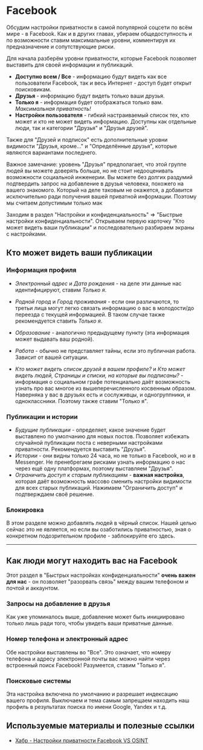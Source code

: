 # Facebook

Обсудим настройки приватности в самой популярной соцсети по всём мире - в Facebook. Как и в других главах, убираем общедоступность и по возможности ставим максимальные уровни, комментируя их предназначение и сопутствующие риски.

Для начала разберём уровни приватности, которые Facebook позволяет выставить для своей информации и публикаций.

- **Доступно всем / Все** - информацию будут видеть как все пользователи Facebook, так и весь Интернет - доступ будет открыт поисковикам.
- **Друзья** - информацию будут видеть только ваши друзья.
- **Только я** - информация будет отображаться только вам. *Максимальная приватность!*
- **Настройки пользователя** - гибкий настраиваемый список тех, кто может и кто не может видеть информацию. Доступны как отдельные люди, так и категории "Друзья" и "Друзья друзей".

Также для "Друзей и подписок" есть дополнительные уровни видимости "Друзья, кроме..." и "Определённые друзья", которые являются вариантами последнего.

Важное замечание: уровень "Друзья" предполагает, что этой группе людей вы можете доверять больше, но не стоит недооценивать возможности социальной инженерии. Вы можете без долгих раздумий подтвердить запрос на добавление в друзья человека, похожего на вашего знакомого. Который на деле таковым не окажется, а добавится исключительно ради получения вашей приватной информации. Поэтому мы считаем допустимым только мак 

Заходим в раздел "Настройки и конфиденциальность" => "Быстрые настройки конфиденциальности". Открываем первую карточку "Кто может видеть ваши публикации" и последовательно разбираем экраны с настройками.

## Кто может видеть ваши публикации

### Информация профиля

- *Электронный адрес* и *Дата рождения* - на деле эти данные нас идентифицируют, ставим *Только я*.
- *Родной город* и *Город проживания* - если они различаются, то третьи лица могут легко связать информацию о вас в молодости/до переезда с текущей информацией. В таком случае также рекомендуется ставить *Только я*. 
- *Образование* - аналогично предыдущему пункту (эта информация может выдавать ваш родной).
- *Работа* - обычно не представляет тайны, если это публичная работа. Зависит от вашей ситуации. 

- *Кто может видеть список друзей в вашем профиле?* и *Кто может видеть людей, Страницы и списки, на которые вы подписаны?* - информация о социальном графе потенциально даёт возможность узнать про вас многое из вышеперечисленного косвенным образом. Наверняка у вас в друзьях есть и сослуживцы, и одногруппники, и одноклассники. Поэтому также ставим "Только я".

### Публикации и истории

- *Будущие публикации* - определяет, какое значение будет выставлено по умолчанию для новых постов. Позволяет избежать случайной публикации поста с неверными настройками приватности. Рекомендуется выставить "Друзья".
- *Истории* - они видны только 24 часа, но не только в Facebook, но и в Messenger. Не пренебрегаем рисками узнать информацию о нас через ещё одну платформах, поэтому выставляем "Друзья". 
- *Ограничить доступ к старым публикациям* - **важная настройка**, которая даёт возможность массово сменить настройки видимости для всех старых публикаций. Нажимаем "Ограничить доступ" и подтверждаем своё решение.

### Блокировка

В этом разделе можно добавлять людей в чёрный список. Нашей целью сейчас это не является, но если вы озаботились приватностью, зная о конкретном подозрительном профиле - заблокируйте его здесь. 

---

## Как люди могут находить вас на Facebook

Этот раздел в "Быстрых настройках конфиденциальности" **очень важен для нас** - он позволяет "разорвать связь" между вашим телефоном и почтой и аккаунтом.

### Запросы на добавление в друзья

Как уже упоминалось выше, добавление может быть инициировано только лишь ради того, чтобы увидеть ваши приватные данные. 

### Номер телефона и электронный адрес

Обе настройки выставлены во "Все". Это означает, что номеру телефона и адресу электронной почты вас можно найти через встроенный поиск Facebook! Разумеется, ставим "Только я".

### Поисковые системы

Эта настройка включена по умолчанию и разрешает индексацию вашего профиля. Выключаем и тема самым запрещаем находить наш профиль в результатах поиска по имени Google, Yandex и т.д.

## Используемые материалы и полезные ссылки

- [Хабр - Настройки приватности Facebook VS OSINT](https://habr.com/ru/company/tomhunter/blog/530460/)
